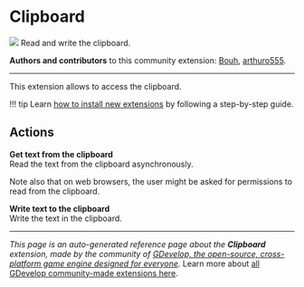 # Clipboard

<img src="https://resources.gdevelop-app.com/assets/Icons/clipboard-text-multiple-outline.svg" class="extension-icon"></img>
Read and write the clipboard.

**Authors and contributors** to this community extension: [Bouh](https://gd.games/Bouh), [arthuro555](https://gd.games/arthuro555).

---

This extension allows to access the clipboard.

!!! tip
    Learn [how to install new extensions](/gdevelop5/extensions/search) by following a step-by-step guide.

## Actions

**Get text from the clipboard**  
Read the text from the clipboard asynchronously.   

Note also that on web browsers, the user might be asked for permissions to read from the clipboard.

**Write text to the clipboard**  
Write the text in the clipboard.




---

*This page is an auto-generated reference page about the **Clipboard** extension, made by the community of [GDevelop, the open-source, cross-platform game engine designed for everyone](https://gdevelop.io/).* Learn more about [all GDevelop community-made extensions here](/gdevelop5/extensions).